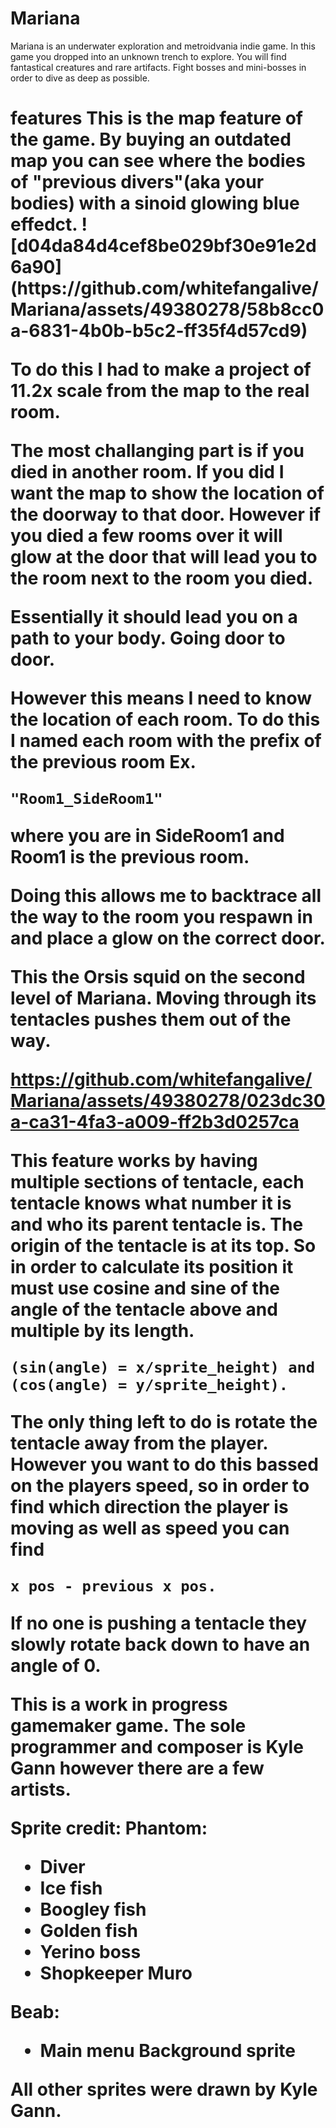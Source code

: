 # Mariana
Mariana is an underwater exploration and metroidvania indie game. In this game you dropped into an unknown trench to explore. You will find fantastical creatures and rare artifacts. Fight bosses and mini-bosses in order to dive as deep as possible.

<h1> features
This is the map feature of the game. By buying an outdated map you can see where the bodies of "previous divers"(aka your bodies) with a sinoid glowing blue effedct.
![d04da84d4cef8be029bf30e91e2d6a90](https://github.com/whitefangalive/Mariana/assets/49380278/58b8cc0a-6831-4b0b-b5c2-ff35f4d57cd9)

To do this I had to make a project of 11.2x scale from the map to the real room.


The most challanging part is if you died in another room. If you did I want the map to show the location of the doorway to that door. However if you died a few rooms over it will glow at the door that will lead you to the room next to the room you died.


Essentially it should lead you on a path to your body. Going door to door.


However this means I need to know the location of each room. To do this I named each room with the prefix of the previous room Ex.
```
"Room1_SideRoom1"
```
 where you are in SideRoom1 and Room1 is the previous room. 
 
 Doing this allows me to backtrace all the way to the room you respawn in and place a glow on the correct door.




This the Orsis squid on the second level of Mariana. Moving through its tentacles pushes them out of the way.

https://github.com/whitefangalive/Mariana/assets/49380278/023dc30a-ca31-4fa3-a009-ff2b3d0257ca


This feature works by having multiple sections of tentacle, each tentacle knows what number it is and who its parent tentacle is. The origin of the tentacle is at its top. So in order to calculate its position it must use cosine and sine of the angle of the tentacle above and multiple by its length. 
```
(sin(angle) = x/sprite_height) and (cos(angle) = y/sprite_height).
```

The only thing left to do is rotate the tentacle away from the player. However you want to do this bassed on the players speed, so in order to find which direction the player is moving as well as speed you can find 
```
x pos - previous x pos.
```

If no one is pushing a tentacle they slowly rotate back down to have an angle of 0.


This is a work in progress gamemaker game. The sole programmer and composer is Kyle Gann however there are a few artists.


Sprite credit:
Phantom:
 - Diver
 - Ice fish
 - Boogley fish
 - Golden fish
 - Yerino boss
 - Shopkeeper Muro

Beab:
- Main menu Background sprite


All other sprites were drawn by Kyle Gann.
